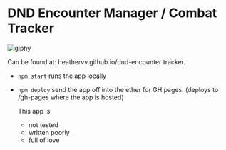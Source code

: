 # DND Encounter Manager / Combat Tracker

![giphy](https://github.com/heathervv/dnd-encounter-tracker/assets/8507983/39a05b32-18e9-4d97-805c-393fe5d0612d)

Can be found at: heathervv.github.io/dnd-encounter tracker.

- `npm start` runs the app locally
- `npm deploy` send the app off into the ether for GH pages. (deploys to /gh-pages where the app is hosted)

  This app is:
  - not tested
  - written poorly
  - full of love
